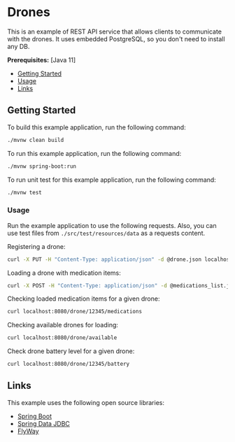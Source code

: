 # Drones

This is an example of REST API service that allows clients to communicate with the drones.
It uses embedded PostgreSQL, so you don't need to install any DB.


**Prerequisites:** [Java 11]

* [Getting Started](#getting-started)
* [Usage](#usage)
* [Links](#links)

## Getting Started

To build this example application, run the following command:

```bash
./mvnw clean build
```

To run this example application, run the following command:

```bash
./mvnw spring-boot:run
```

To run unit test for this example application, run the following command:

```bash
./mvnw test
```

### Usage

Run the example application to use the following requests. 
Also, you can use test files from `./src/test/resources/data` as a requests content.

Registering a drone:

```bash
curl -X PUT -H "Content-Type: application/json" -d @drone.json localhost:8080/drone/register
```
Loading a drone with medication items:

```bash
curl -X POST -H "Content-Type: application/json" -d @medications_list.json localhost:8080/drone/12345/load
```
Checking loaded medication items for a given drone:

```bash
curl localhost:8080/drone/12345/medications
```
Checking available drones for loading:

```bash
curl localhost:8080/drone/available
```
Check drone battery level for a given drone:

```bash
curl localhost:8080/drone/12345/battery
```

## Links

This example uses the following open source libraries:

* [Spring Boot](https://spring.io/projects/spring-boot)
* [Spring Data JDBC](https://spring.io/projects/spring-data-jdbc)
* [FlyWay](https://flywaydb.org/)
